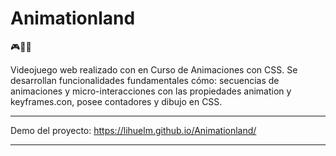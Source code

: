 # Animationland
🎮🎨✅

Videojuego web realizado con en Curso de Animaciones con CSS. Se desarrollan funcionalidades fundamentales cómo: secuencias de animaciones y micro-interacciones con las propiedades animation y keyframes.con, posee contadores y dibujo en CSS.

------------

Demo del proyecto: https://lihuelm.github.io/Animationland/

-------
